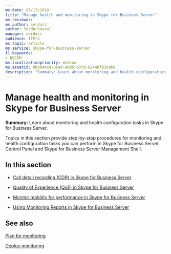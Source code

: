 ```yaml
---
ms.date: 03/17/2018
title: "Manage health and monitoring in Skype for Business Server"
ms.reviewer: 
ms.author: serdars
author: SerdarSoysal
manager: serdars
audience: ITPro
ms.topic: article
ms.service: skype-for-business-server
f1.keywords:
- NOCSH
ms.localizationpriority: medium
ms.assetid: 0b9b44c4-06ad-4b89-b87d-62448f936ab8
description: "Summary: Learn about monitoring and health configuration tasks in Skype for Business Server."
---
```


# Manage health and monitoring in Skype for Business Server

**Summary:** Learn about monitoring and health configuration tasks in Skype for Business Server.

Topics in this section provide step-by-step procedures for monitoring and health configuration tasks you can perform in Skype for Business Server Control Panel and Skype for Business Server Management Shell.

## In this section

- [Call detail recording (CDR) in Skype for Business Server](call-detail-recording-cdr.md)

- [Quality of Experience (QoE) in Skype for Business Server](quality-of-experience.md)

- [Monitor mobility for performance in Skype for Business Server](monitor-mobility-performance.md)

- [Using Monitoring Reports in Skype for Business Server](monitoring-reports.md)

## See also



[Plan for monitoring](/previous-versions/office/lync-server-2013/lync-server-2013-planning-for-monitoring)

[Deploy monitoring](/previous-versions/office/lync-server-2013/lync-server-2013-deploying-monitoring)
